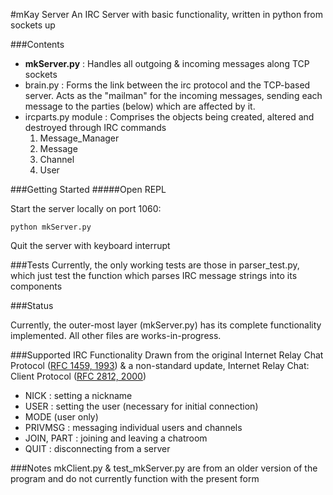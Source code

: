 #mKay Server
An IRC Server with basic functionality, written in python from sockets up

###Contents
- __mkServer.py__ : Handles all outgoing & incoming messages along TCP sockets
- brain.py : Forms the link between the irc protocol and the TCP-based server. Acts as the "mailman" for the incoming messages, sending each message to the parties (below) which are affected by it.
- ircparts.py module : Comprises the objects being created, altered and destroyed through IRC commands
	1. Message_Manager
	2. Message
	3. Channel
	4. User

###Getting Started
#####Open REPL

Start the server locally on port 1060:
```
python mkServer.py
```

Quit the server with keyboard interrupt

###Tests
Currently, the only working tests are those in parser_test.py, which just test the function which parses IRC message strings into its components

###Status

Currently, the outer-most layer (mkServer.py) has its complete functionality implemented. All other files are works-in-progress.

###Supported IRC Functionality
Drawn from the original Internet Relay Chat Protocol ([RFC 1459, 1993](http://www.irchelp.org/irchelp/rfc/rfc.html)) & a non-standard update, Internet Relay Chat: Client Protocol ([RFC 2812, 2000](http://tools.ietf.org/html/rfc2812))

- NICK : setting a nickname
- USER : setting the user (necessary for initial connection)
- MODE (user only)
- PRIVMSG : messaging individual users and channels
- JOIN, PART : joining and leaving a chatroom 
- QUIT : disconnecting from a server

###Notes
mkClient.py & test_mkServer.py are from an older version of the program and do not currently function with the present form